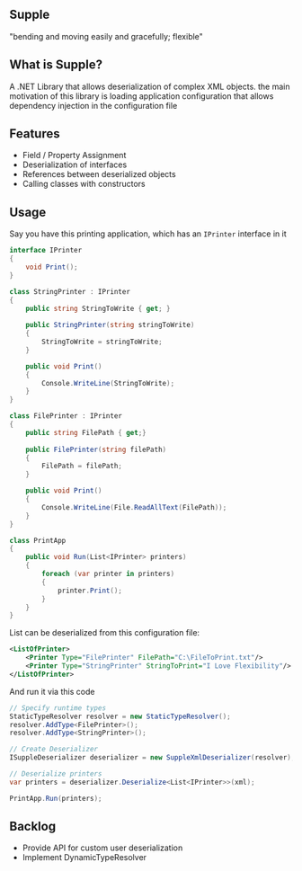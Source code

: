 ## Supple
"bending and moving easily and gracefully; flexible"
## What is Supple?
A .NET Library that allows deserialization of complex XML objects. the main motivation of this library is loading application configuration that allows dependency injection in the configuration file
## Features
- Field / Property Assignment
- Deserialization of interfaces 
- References between deserialized objects
- Calling classes with constructors

## Usage
Say you have this printing application, which has an `IPrinter` interface in it 
``` C#
interface IPrinter
{
    void Print();
}

class StringPrinter : IPrinter
{
    public string StringToWrite { get; }
    
    public StringPrinter(string stringToWrite)
    {
        StringToWrite = stringToWrite;
    }

    public void Print()
    {
        Console.WriteLine(StringToWrite);
    }
}

class FilePrinter : IPrinter
{
    public string FilePath { get;}
    
    public FilePrinter(string filePath)
    {
        FilePath = filePath;
    }

    public void Print()
    {
        Console.WriteLine(File.ReadAllText(FilePath));
    }
}

class PrintApp 
{ 
    public void Run(List<IPrinter> printers)
    {
        foreach (var printer in printers) 
        {
            printer.Print();
        }
    }
}
```

List<IPrinter> can be deserialized from this configuration file:

``` XML
<ListOfPrinter>
    <Printer Type="FilePrinter" FilePath="C:\FileToPrint.txt"/>
    <Printer Type="StringPrinter" StringToPrint="I Love Flexibility"/>
</ListOfPrinter>
```

And run it via this code

``` C#
// Specify runtime types
StaticTypeResolver resolver = new StaticTypeResolver();
resolver.AddType<FilePrinter>();
resolver.AddType<StringPrinter>();

// Create Deserializer 
ISuppleDeserializer deserializer = new SuppleXmlDeserializer(resolver);

// Deserialize printers
var printers = deserializer.Deserialize<List<IPrinter>>(xml);

PrintApp.Run(printers);
```

## Backlog
- Provide API for custom user deserialization
- Implement DynamicTypeResolver
